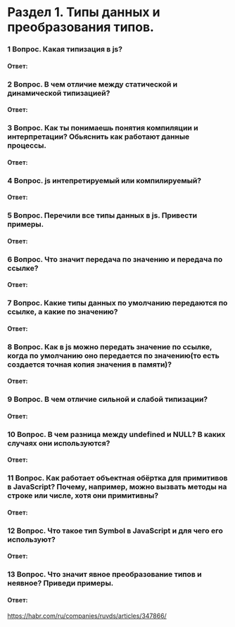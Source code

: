 # Раздел 1. Типы данных и преобразования типов.

### 1 Вопрос. Какая типизация в js?
#### Ответ:

### 2 Вопрос. В чем отличие между статической и динамической типизацией?
#### Ответ:

### 3 Вопрос. Как ты понимаешь понятия компиляции и интерпретации? Обьяснить как работают данные процессы.
#### Ответ:

### 4 Вопрос. js интепретируемый или компилируемый?
#### Ответ:

### 5 Вопрос. Перечили все типы данных в js. Привести примеры.
#### Ответ:

### 6 Вопрос. Что значит передача по значению и передача по ссылке?
#### Ответ:

### 7 Вопрос. Какие типы данных по умолчанию передаются по ссылке, а какие по значению?
#### Ответ:

### 8 Вопрос. Как в js можно передать значение по ссылке, когда по умолчанию оно передается по значению(то есть создается точная копия значения в памяти)?
#### Ответ:

### 9 Вопрос. В чем отличие сильной и слабой типизации?
#### Ответ:

### 10 Вопрос. В чем разница между undefined и NULL? В каких случаях они используются?
#### Ответ:

### 11 Вопрос. Как работает объектная обёртка для примитивов в JavaScript? Почему, например, можно вызвать методы на строке или числе, хотя они примитивны?
#### Ответ:

### 12 Вопрос. Что такое тип Symbol в JavaScript и для чего его используют?
#### Ответ:

### 13 Вопрос. Что значит явное преобразование типов и неявное? Приведи примеры.
#### Ответ:

https://habr.com/ru/companies/ruvds/articles/347866/
